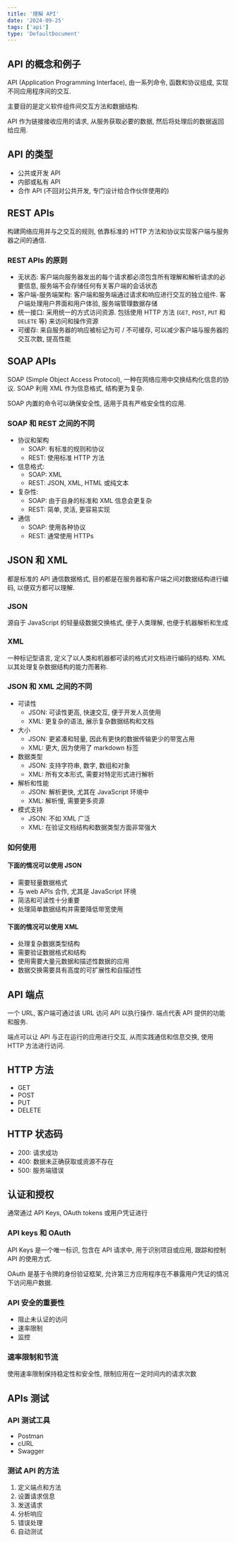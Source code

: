 ```yaml
---
title: '理解 API'
date: '2024-09-25'
tags: ['api']
type: 'DefaultDocument'
---
```


## API 的概念和例子

API (Application Programming Interface), 由一系列命令, 函数和协议组成, 实现不同应用程序间的交互.

主要目的是定义软件组件间交互方法和数据结构.

API 作为链接接收应用的请求, 从服务获取必要的数据, 然后将处理后的数据返回给应用.

## API 的类型

* 公共或开发 API
* 内部或私有 API
* 合作 API (不回对公共开发, 专门设计给合作伙伴使用的)

## REST APIs

构建网络应用并与之交互的规则, 依靠标准的 HTTP 方法和协议实现客户端与服务器之间的通信.

### REST APIs 的原则

* 无状态: 客户端向服务器发出的每个请求都必须包含所有理解和解析请求的必要信息, 服务端不会存储任何有关客户端的会话状态
* 客户端-服务端架构: 客户端和服务端通过请求和响应进行交互的独立组件. 客户端处理用户界面和用户体验, 服务端管理数据存储
* 统一接口: 采用统一的方式访问资源. 包括使用 HTTP 方法 (`GET`, `POST`, `PUT` 和 `DELETE` 等) 来访问和操作资源
* 可缓存: 来自服务器的响应被标记为可 / 不可缓存, 可以减少客户端与服务器的交互次数, 提高性能

## SOAP APIs

SOAP (Simple Object Access Protocol), 一种在网络应用中交换结构化信息的协议. SOAP 利用 XML 作为信息格式, 结构更为复杂.

SOAP 内置的命令可以确保安全性, 适用于具有严格安全性的应用.

### SOAP 和 REST 之间的不同

* 协议和架构
  * SOAP: 有标准的规则和协议
  * REST: 使用标准 HTTP 方法
* 信息格式:
  * SOAP: XML
  * REST: JSON, XML, HTML 或纯文本
* 复杂性:
  * SOAP: 由于自身的标准和 XML 信息会更复杂
  * REST: 简单, 灵活, 更容易实现
* 通信
  * SOAP: 使用各种协议
  * REST: 通常使用 HTTPs

## JSON 和 XML

都是标准的 API 通信数据格式, 目的都是在服务器和客户端之间对数据结构进行编码, 以便双方都可以理解.

### JSON

源自于 JavaScript 的轻量级数据交换格式, 便于人类理解, 也便于机器解析和生成

### XML

一种标记型语言, 定义了以人类和机器都可读的格式对文档进行编码的结构. XML 以其处理复杂数据结构的能力而著称.

### JSON 和 XML 之间的不同

* 可读性
  * JSON: 可读性更高, 快速交互, 便于开发人员使用
  * XML: 更复杂的语法, 展示复杂数据结构和文档
* 大小
  * JSON: 更紧凑和轻量, 因此有更快的数据传输更少的带宽占用
  * XML: 更大, 因为使用了 markdown 标签
* 数据类型
  * JSON: 支持字符串, 数字, 数组和对象
  * XML: 所有文本形式, 需要对特定形式进行解析
* 解析和性能
  * JSON: 解析更快, 尤其在 JavaScript 环境中
  * XML: 解析慢, 需要更多资源
* 模式支持
  * JSON: 不如 XML 广泛
  * XML: 在验证文档结构和数据类型方面非常强大

### 如何使用

#### 下面的情况可以使用 JSON

* 需要轻量数据格式
* 与 web APIs 合作, 尤其是 JavaScript 环境
* 简洁和可读性十分重要
* 处理简单数据结构并需要降低带宽使用

#### 下面的情况可以使用 XML

* 处理复杂数据类型结构
* 需要验证数据格式和结构
* 使用需要大量元数据和描述性数据的应用
* 数据交换需要具有高度的可扩展性和自描述性

## API 端点

一个 URL, 客户端可通过该 URL 访问 API 以执行操作. 端点代表 API 提供的功能和服务.

端点可以让 API 与正在运行的应用进行交互, 从而实践通信和信息交换, 使用 HTTP 方法进行访问.

## HTTP 方法

* GET
* POST
* PUT
* DELETE

## HTTP 状态码

* 200: 请求成功
* 400: 数据未正确获取或资源不存在
* 500: 服务端错误

## 认证和授权

通常通过 API Keys, OAuth tokens 或用户凭证进行

### API keys 和 OAuth

API Keys 是一个唯一标识, 包含在 API 请求中, 用于识别项目或应用, 跟踪和控制 API 的使用方式.

OAuth 是基于令牌的身份验证框架, 允许第三方应用程序在不暴露用户凭证的情况下访问用户数据.

### API 安全的重要性

* 阻止未认证的访问
* 速率限制
* 监控

### 速率限制和节流

使用速率限制保持稳定性和安全性, 限制应用在一定时间内的请求次数

## APIs 测试

### API 测试工具

* Postman
* cURL
* Swagger

### 测试 API 的方法

1. 定义端点和方法
2. 设置请求信息
3. 发送请求
4. 分析响应
5. 错误处理
6. 自动测试
